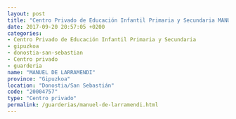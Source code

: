 ```yaml
---
layout: post
title: "Centro Privado de Educación Infantil Primaria y Secundaria MANUEL DE LARRAMENDI"
date: 2017-09-20 20:57:05 +0200
categories:
- Centro Privado de Educación Infantil Primaria y Secundaria
- gipuzkoa
- donostia-san-sebastian
- Centro privado
- guarderia
name: "MANUEL DE LARRAMENDI"
province: "Gipuzkoa"
location: "Donostia/San Sebastián"
code: "20004757"
type: "Centro privado"
permalink: /guarderias/manuel-de-larramendi.html
---
```

